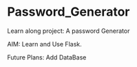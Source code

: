 # Password_Generator

Learn along project: A password Generator


AIM: Learn and Use Flask.

Future Plans: Add DataBase
